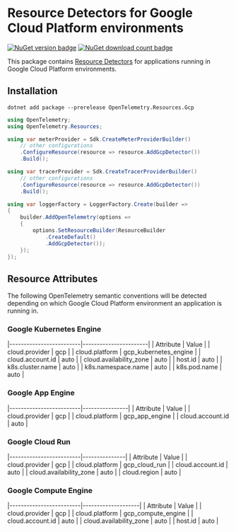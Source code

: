 # Resource Detectors for Google Cloud Platform environments

[![NuGet version badge](https://img.shields.io/nuget/v/OpenTelemetry.Resources.Gcp)](https://www.nuget.org/packages/OpenTelemetry.Resources.Gcp)
[![NuGet download count badge](https://img.shields.io/nuget/dt/OpenTelemetry.ResourceDetectors.Azure)](https://www.nuget.org/packages/OpenTelemetry.ResourceDetectors.Azure)

This package contains [Resource
Detectors](https://github.com/open-telemetry/opentelemetry-specification/blob/main/specification/resource/sdk.md#detecting-resource-information-from-the-environment)
for applications running in Google Cloud Platform environments.

## Installation

```shell
dotnet add package --prerelease OpenTelemetry.Resources.Gcp
```

```csharp
using OpenTelemetry;
using OpenTelemetry.Resources;

using var meterProvider = Sdk.CreateMeterProviderBuilder()
    // other configurations
    .ConfigureResource(resource => resource.AddGcpDetector())
    .Build();

using var tracerProvider = Sdk.CreateTracerProviderBuilder()
    // other configurations
    .ConfigureResource(resource => resource.AddGcpDetector())
    .Build();

using var loggerFactory = LoggerFactory.Create(builder =>
{
    builder.AddOpenTelemetry(options =>
    {
        options.SetResourceBuilder(ResourceBuilder
            .CreateDefault()
            .AddGcpDetector());
    });
});
```

## Resource Attributes

The following OpenTelemetry semantic conventions will be detected depending on
which Google Cloud Platform environment an application is running in.

### Google Kubernetes Engine

|-------------------------|-----------------------|
| Attribute               | Value                 |
| cloud.provider          | gcp                   |
| cloud.platform          | gcp_kubernetes_engine |
| cloud.account.id        | auto                  |
| cloud.availability_zone | auto                  |
| host.id                 | auto                  |
| k8s.cluster.name        | auto                  |
| k8s.namespace.name      | auto                  |
| k8s.pod.name            | auto                  |

### Google App Engine

|-------------------------|----------------|
| Attribute               | Value          |
| cloud.provider          | gcp            |
| cloud.platform          | gcp_app_engine |
| cloud.account.id        | auto           |

### Google Cloud Run

|-------------------------|---------------|
| Attribute               | Value         |
| cloud.provider          | gcp           |
| cloud.platform          | gcp_cloud_run |
| cloud.account.id        | auto          |
| cloud.availability_zone | auto          |
| cloud.region            | auto          |

### Google Compute Engine

|-------------------------|--------------------|
| Attribute               | Value              |
| cloud.provider          | gcp                |
| cloud.platform          | gcp_compute_engine |
| cloud.account.id        | auto               |
| cloud.availability_zone | auto               |
| host.id                 | auto               |
